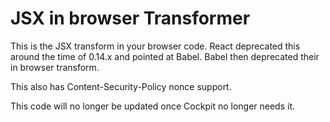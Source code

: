 # JSX in browser Transformer

This is the JSX transform in your browser code. React deprecated
this around the time of 0.14.x and pointed at Babel. Babel then
deprecated their in browser transform.

This also has Content-Security-Policy nonce support.

This code will no longer be updated once Cockpit no longer
needs it.

